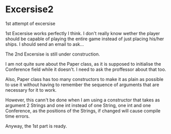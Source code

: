 # Excersise2
1st attempt of excersise

1st Excersise works perfectly I think. I don't really know wether the player should be capable of playing the entire game instead of just placing his/her ships. I should send an email to ask...


The 2nd Excersise is still under construction.

I am not quite sure about the Paper class, as it is supposed to initialise the Conference field while it doesn't. I need to ask the proffessor about that too.

Also, Paper class has too many constructors to make it as plain as possible to use it without having to remember the sequence of arguments that are necessary for it to work.

However, this cann't be done when I am using a constructor that takes as argument 2 Strings and one int instead of one String, one int and one Conference, as the positions of the Strings, if changed will cause compile time errors.

Anyway, the 1st part is ready.